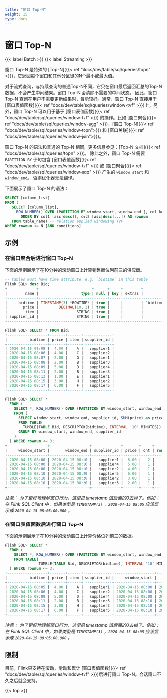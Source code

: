 ```yaml
---
title: "窗口 Top-N"
weight: 15
type: docs
---
```

<!--
Licensed to the Apache Software Foundation (ASF) under one
or more contributor license agreements.  See the NOTICE file
distributed with this work for additional information
regarding copyright ownership.  The ASF licenses this file
to you under the Apache License, Version 2.0 (the
"License"); you may not use this file except in compliance
with the License.  You may obtain a copy of the License at

  http://www.apache.org/licenses/LICENSE-2.0

Unless required by applicable law or agreed to in writing,
software distributed under the License is distributed on an
"AS IS" BASIS, WITHOUT WARRANTIES OR CONDITIONS OF ANY
KIND, either express or implied.  See the License for the
specific language governing permissions and limitations
under the License.
-->

# 窗口 Top-N
{{< label Batch >}} {{< label Streaming >}}

窗口 Top-N 是特殊的 [Top-N]({{< ref "docs/dev/table/sql/queries/topn" >}})，它返回每个窗口和其他分区键的N个最小或最大值。

对于流式查询，与持续查询的普通Top-N不同，它只在窗口最后返回汇总的Top-N数据，不会产生中间结果。窗口 Top-N 会清除不需要的中间状态。
因此，窗口 Top-N 查询在用户不需要更新结果时，性能较好。通常，窗口 Top-N 直接用于 [窗口表值函数]({{< ref "docs/dev/table/sql/queries/window-tvf" >}})上，另外，窗口 Top-N 可以用于基于 [窗口表值函数]({{< ref "docs/dev/table/sql/queries/window-tvf" >}}) 的操作。比如 [窗口聚合]({{< ref "docs/dev/table/sql/queries/window-agg" >}})，[窗口 Top-N]({{< ref "docs/dev/table/sql/queries/window-topn">}}) 和 [窗口关联]({{< ref "docs/dev/table/sql/queries/window-join">}})。

窗口 Top-N 的语法和普通的 Top-N 相同，更多信息参见：[Top-N 文档]({{< ref "docs/dev/table/sql/queries/topn" >}})。
除此之外，窗口 Top-N 需要 `PARTITION BY` 子句包含 [窗口表值函数]({{< ref "docs/dev/table/sql/queries/window-tvf" >}}) 或 [窗口聚合]({{< ref "docs/dev/table/sql/queries/window-agg" >}}) 产生的 `window_start` 和 `window_end`。
否则优化器无法翻译。


下面展示了窗口 Top-N 的语法：

```sql
SELECT [column_list]
FROM (
   SELECT [column_list],
     ROW_NUMBER() OVER (PARTITION BY window_start, window_end [, col_key1...]
       ORDER BY col1 [asc|desc][, col2 [asc|desc]...]) AS rownum
   FROM table_name) -- relation applied windowing TVF
WHERE rownum <= N [AND conditions]
```

## 示例

### 在窗口聚合后进行窗口 Top-N

下面的示例展示了在10分钟的滚动窗口上计算销售额位列前三的供应商。

```sql
-- tables must have time attribute, e.g. `bidtime` in this table
Flink SQL> desc Bid;
+-------------+------------------------+------+-----+--------+---------------------------------+
|        name |                   type | null | key | extras |                       watermark |
+-------------+------------------------+------+-----+--------+---------------------------------+
|     bidtime | TIMESTAMP(3) *ROWTIME* | true |     |        | `bidtime` - INTERVAL '1' SECOND |
|       price |         DECIMAL(10, 2) | true |     |        |                                 |
|        item |                 STRING | true |     |        |                                 |
| supplier_id |                 STRING | true |     |        |                                 |
+-------------+------------------------+------+-----+--------+---------------------------------+

Flink SQL> SELECT * FROM Bid;
+------------------+-------+------+-------------+
|          bidtime | price | item | supplier_id |
+------------------+-------+------+-------------+
| 2020-04-15 08:05 |  4.00 |    A |   supplier1 |
| 2020-04-15 08:06 |  4.00 |    C |   supplier2 |
| 2020-04-15 08:07 |  2.00 |    G |   supplier1 |
| 2020-04-15 08:08 |  2.00 |    B |   supplier3 |
| 2020-04-15 08:09 |  5.00 |    D |   supplier4 |
| 2020-04-15 08:11 |  2.00 |    B |   supplier3 |
| 2020-04-15 08:13 |  1.00 |    E |   supplier1 |
| 2020-04-15 08:15 |  3.00 |    H |   supplier2 |
| 2020-04-15 08:17 |  6.00 |    F |   supplier5 |
+------------------+-------+------+-------------+

Flink SQL> SELECT *
  FROM (
    SELECT *, ROW_NUMBER() OVER (PARTITION BY window_start, window_end ORDER BY price DESC) as rownum
    FROM (
      SELECT window_start, window_end, supplier_id, SUM(price) as price, COUNT(*) as cnt
      FROM TABLE(
        TUMBLE(TABLE Bid, DESCRIPTOR(bidtime), INTERVAL '10' MINUTES))
      GROUP BY window_start, window_end, supplier_id
    )
  ) WHERE rownum <= 3;
+------------------+------------------+-------------+-------+-----+--------+
|     window_start |       window_end | supplier_id | price | cnt | rownum |
+------------------+------------------+-------------+-------+-----+--------+
| 2020-04-15 08:00 | 2020-04-15 08:10 |   supplier1 |  6.00 |   2 |      1 |
| 2020-04-15 08:00 | 2020-04-15 08:10 |   supplier4 |  5.00 |   1 |      2 |
| 2020-04-15 08:00 | 2020-04-15 08:10 |   supplier2 |  4.00 |   1 |      3 |
| 2020-04-15 08:10 | 2020-04-15 08:20 |   supplier5 |  6.00 |   1 |      1 |
| 2020-04-15 08:10 | 2020-04-15 08:20 |   supplier2 |  3.00 |   1 |      2 |
| 2020-04-15 08:10 | 2020-04-15 08:20 |   supplier3 |  2.00 |   1 |      3 |
+------------------+------------------+-------------+-------+-----+--------+
```

*注意： 为了更好地理解窗口行为，这里把 timestamp 值后面的0去掉了。例如：在 Flink SQL Client 中，如果类型是 `TIMESTAMP(3)` ，`2020-04-15 08:05` 应该显示成 `2020-04-15 08:05:00.000` 。*

### 在窗口表值函数后进行窗口 Top-N

下面的示例展示了在10分钟的滚动窗口上计算价格位列前三的数据。

```sql
Flink SQL> SELECT *
  FROM (
    SELECT *, ROW_NUMBER() OVER (PARTITION BY window_start, window_end ORDER BY price DESC) as rownum
    FROM TABLE(
               TUMBLE(TABLE Bid, DESCRIPTOR(bidtime), INTERVAL '10' MINUTES))
  ) WHERE rownum <= 3;
+------------------+-------+------+-------------+------------------+------------------+--------+
|          bidtime | price | item | supplier_id |     window_start |       window_end | rownum |
+------------------+-------+------+-------------+------------------+------------------+--------+
| 2020-04-15 08:05 |  4.00 |    A |   supplier1 | 2020-04-15 08:00 | 2020-04-15 08:10 |      2 |
| 2020-04-15 08:06 |  4.00 |    C |   supplier2 | 2020-04-15 08:00 | 2020-04-15 08:10 |      3 |
| 2020-04-15 08:09 |  5.00 |    D |   supplier4 | 2020-04-15 08:00 | 2020-04-15 08:10 |      1 |
| 2020-04-15 08:11 |  2.00 |    B |   supplier3 | 2020-04-15 08:10 | 2020-04-15 08:20 |      3 |
| 2020-04-15 08:15 |  3.00 |    H |   supplier2 | 2020-04-15 08:10 | 2020-04-15 08:20 |      2 |
| 2020-04-15 08:17 |  6.00 |    F |   supplier5 | 2020-04-15 08:10 | 2020-04-15 08:20 |      1 |
+------------------+-------+------+-------------+------------------+------------------+--------+
```

*注意： 为了更好地理解窗口行为，这里把 timestamp 值后面的0去掉了。例如：在 Flink SQL Client 中，如果类型是 `TIMESTAMP(3)` ，`2020-04-15 08:05` 应该显示成 `2020-04-15 08:05:00.000` 。*

## 限制
目前，Flink只支持在滚动，滑动和累计 [窗口表值函数]({{< ref "docs/dev/table/sql/queries/window-tvf" >}})后进行窗口 Top-N。会话窗口不久之后就会支持。


{{< top >}}
